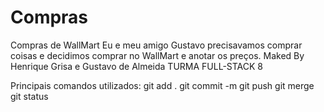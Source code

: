 # Compras
Compras de WallMart
Eu e meu amigo Gustavo precisavamos comprar coisas e decidimos comprar no WallMart e anotar os preços.
Maked By Henrique Grisa e Gustavo de Almeida TURMA FULL-STACK 8

Principais comandos utilizados:
git add .
git commit -m
git push
git merge
git status
